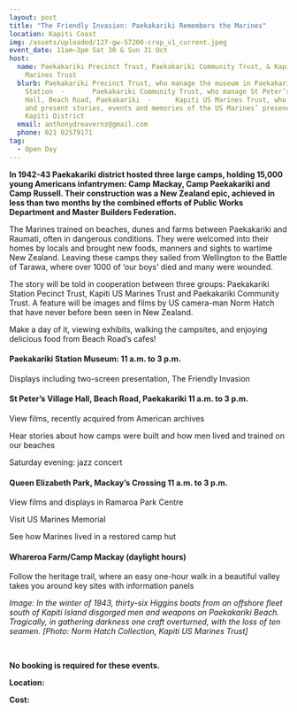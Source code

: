 ```yaml
---
layout: post
title: "The Friendly Invasion: Paekakariki Remembers the Marines"
location: Kapiti Coast
img: /assets/uploaded/127-gw-57200-crop_v1_current.jpeg
event_date: 11am–3pm Sat 30 & Sun 31 Oct
host:
  name: Paekakariki Precinct Trust, Paekakariki Community Trust, & Kapiti US
    Marines Trust
  blurb: Paekakariki Precinct Trust, who manage the museum in Paekakariki Railway
    Station  ·       Paekakariki Community Trust, who manage St Peter’s Village
    Hall, Beach Road, Paekakariki  ·      Kapiti US Marines Trust, who gather
    and present stories, events and memories of the US Marines’ presence in
    Kapiti District
  email: anthonydreavernz@gmail.com
  phone: 021 02579171
tag:
  - Open Day
---
```

**In 1942-43 Paekakariki district hosted three large camps, holding 15,000 young Americans infantrymen: Camp Mackay, Camp Paekakariki and Camp Russell. Their construction was a New Zealand epic, achieved in less than two months by the combined efforts of Public Works Department and Master Builders Federation.**

The Marines trained on beaches, dunes and farms between Paekakariki and Raumati, often in dangerous conditions. They were welcomed into their homes by locals and brought new foods, manners and sights to wartime New Zealand. Leaving these camps they sailed from Wellington to the Battle of Tarawa, where over 1000 of ‘our boys’ died and many were wounded.

The story will be told in cooperation between three groups: Paekakariki Station Pecinct Trust, Kapiti US Marines Trust and Paekakariki Community Trust. A feature will be images and films by US camera-man Norm Hatch that have never before been seen in New Zealand.

Make a day of it, viewing exhibits, walking the campsites, and enjoying delicious food from Beach Road’s cafes!

#### Paekakariki Station Museum: 11 a.m. to 3 p.m. 

Displays including two-screen presentation, The Friendly Invasion

#### **St Peter’s Village Hall, Beach Road, Paekakariki 11 a.m. to 3 p.m**.

View films, recently acquired from American archives

Hear stories about how camps were built and how men lived and trained on our beaches

Saturday evening: jazz concert

#### **Queen Elizabeth Park, Mackay’s Crossing 11 a.m. to 3 p.m.**

View films and displays in Ramaroa Park Centre

Visit US Marines Memorial

See how Marines lived in a restored camp hut

#### **Whareroa Farm/Camp Mackay (daylight hours)**

Follow the heritage trail, where an easy one-hour walk in a beautiful valley takes you around key sites with information panels

*Image: In the winter of 1943, thirty-six Higgins boats from an offshore fleet south of Kapiti Island disgorged men and weapons on Paekakariki Beach. Tragically, in gathering darkness one craft overturned, with the loss of ten seamen. \[Photo: Norm Hatch Collection, Kapiti US Marines Trust]*

<br>

**No booking is required for these events.** 

**Location:**

**Cost:**